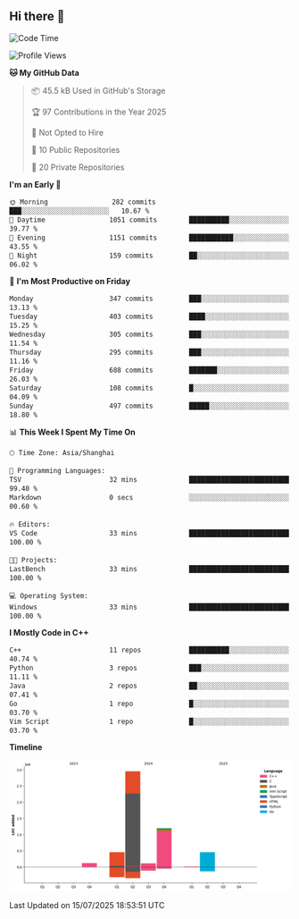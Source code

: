 ## Hi there 👋

<!--  ![Top Langs](https://github-readme-stats.vercel.app/api/top-langs/?username=ScottZhang812) -->

<!--START_SECTION:waka-->
![Code Time](http://img.shields.io/badge/Code%20Time-100%20hrs%2023%20mins-blue)

![Profile Views](http://img.shields.io/badge/Profile%20Views-0-blue)

**🐱 My GitHub Data** 

> 📦 45.5 kB Used in GitHub's Storage 
 > 
> 🏆 97 Contributions in the Year 2025
 > 
> 🚫 Not Opted to Hire
 > 
> 📜 10 Public Repositories 
 > 
> 🔑 20 Private Repositories 
 > 
**I'm an Early 🐤** 

```text
🌞 Morning                282 commits         ███░░░░░░░░░░░░░░░░░░░░░░   10.67 % 
🌆 Daytime                1051 commits        ██████████░░░░░░░░░░░░░░░   39.77 % 
🌃 Evening                1151 commits        ███████████░░░░░░░░░░░░░░   43.55 % 
🌙 Night                  159 commits         ██░░░░░░░░░░░░░░░░░░░░░░░   06.02 % 
```
📅 **I'm Most Productive on Friday** 

```text
Monday                   347 commits         ███░░░░░░░░░░░░░░░░░░░░░░   13.13 % 
Tuesday                  403 commits         ████░░░░░░░░░░░░░░░░░░░░░   15.25 % 
Wednesday                305 commits         ███░░░░░░░░░░░░░░░░░░░░░░   11.54 % 
Thursday                 295 commits         ███░░░░░░░░░░░░░░░░░░░░░░   11.16 % 
Friday                   688 commits         ███████░░░░░░░░░░░░░░░░░░   26.03 % 
Saturday                 108 commits         █░░░░░░░░░░░░░░░░░░░░░░░░   04.09 % 
Sunday                   497 commits         █████░░░░░░░░░░░░░░░░░░░░   18.80 % 
```


📊 **This Week I Spent My Time On** 

```text
🕑︎ Time Zone: Asia/Shanghai

💬 Programming Languages: 
TSV                      32 mins             █████████████████████████   99.40 % 
Markdown                 0 secs              ░░░░░░░░░░░░░░░░░░░░░░░░░   00.60 % 

🔥 Editors: 
VS Code                  33 mins             █████████████████████████   100.00 % 

🐱‍💻 Projects: 
LastBench                33 mins             █████████████████████████   100.00 % 

💻 Operating System: 
Windows                  33 mins             █████████████████████████   100.00 % 
```

**I Mostly Code in C++** 

```text
C++                      11 repos            ██████████░░░░░░░░░░░░░░░   40.74 % 
Python                   3 repos             ███░░░░░░░░░░░░░░░░░░░░░░   11.11 % 
Java                     2 repos             ██░░░░░░░░░░░░░░░░░░░░░░░   07.41 % 
Go                       1 repo              █░░░░░░░░░░░░░░░░░░░░░░░░   03.70 % 
Vim Script               1 repo              █░░░░░░░░░░░░░░░░░░░░░░░░   03.70 % 
```



**Timeline**

![Lines of Code chart](https://raw.githubusercontent.com/ScottZhang812/ScottZhang812/main/assets/bar_graph.png)


 Last Updated on 15/07/2025 18:53:51 UTC
<!--END_SECTION:waka-->


<!--
**ScottZhang812/ScottZhang812** is a ✨ _special_ ✨ repository because its `README.md` (this file) appears on your GitHub profile.

Here are some ideas to get you started:

- 🔭 I’m currently working on ...
- 🌱 I’m currently learning ...
- 👯 I’m looking to collaborate on ...
- 🤔 I’m looking for help with ...
- 💬 Ask me about ...
- 📫 How to reach me: ...
- 😄 Pronouns: ...
- ⚡ Fun fact: ...
-->
